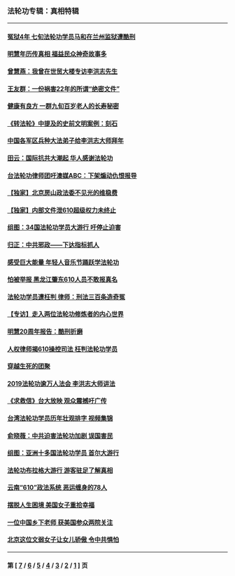 ### 法轮功专辑：真相特辑
---
#### [冤狱4年 七旬法轮功学员马和在兰州监狱遭酷刑](../../pages/nf4389/n13304688.md?12220430) 
#### [明慧年历传真相 福益民众神奇故事多](../../pages/nf4389/n13294545.md?12220430) 
#### [曾慧燕：我曾在世贸大楼专访李洪志先生](../../pages/nf4389/n12898729.md?12220430) 
#### [王友群：一份祸害22年的所谓“绝密文件”](../../pages/nf4389/n12871750.md?12220430) 
#### [健康有良方 一群九旬百岁老人的长寿秘密](../../pages/nf4389/n12847475.md?12220430) 
#### [《转法轮》中提及的史前文明案例：刻石](../../pages/nf4389/n12758577.md?12220430) 
#### [中国各军区兵种大法弟子给李洪志大师拜年](../../pages/nf4389/n12750047.md?12220430) 
#### [田云：国际抗共大潮起 华人感谢法轮功](../../pages/nf4389/n12357708.md?12220430) 
#### [台法轮功律师团吁澳媒ABC：下架煽动仇恨报导](../../pages/nf4389/n12279917.md?12220430) 
#### [【独家】北京房山政法委不见光的维稳费](../../pages/nf4389/n12031979.md?12220430) 
#### [【独家】内部文件泄610超级权力未终止](../../pages/nf4389/n12023895.md?12220430) 
#### [组图：34国法轮功学员大游行 吁停止迫害](../../pages/nf4389/n11492658.md?12220430) 
#### [归正：中共邪政——下达指标抓人](../../pages/nf4389/n11474770.md?12220430) 
#### [感受巨大能量 年轻人音乐节踊跃学法轮功](../../pages/nf4389/n11441981.md?12220430) 
#### [怕被举报 黑龙江肇东610人员不敢报真名](../../pages/nf4389/n11436499.md?12220430) 
#### [法轮功学员遭枉判 律师：刑法三百条造奇冤](../../pages/nf4389/n11433943.md?12220430) 
#### [【专访】走入两位法轮功修炼者的内心世界](../../pages/nf4389/n11415623.md?12220430) 
#### [明慧20周年报告：酷刑折磨](../../pages/nf4389/n11387954.md?12220430) 
#### [人权律师揭610操控司法 枉判法轮功学员](../../pages/nf4389/n11313370.md?12220430) 
#### [穿越生死的团聚](../../pages/nf4389/n11258922.md?12220430) 
#### [2019法轮功逾万人法会 李洪志大师讲法](../../pages/nf4389/n11265303.md?12220430) 
#### [《求救信》台大放映 观众震撼吁广传](../../pages/nf4389/n10922251.md?12220430) 
#### [台湾法轮功学员历年壮观排字 视频集锦](../../pages/nf4389/n10878789.md?12220430) 
#### [俞晓薇：中共迫害法轮功加剧 误国害民](../../pages/nf4389/n10859260.md?12220430) 
#### [组图：亚洲十多国法轮功学员 首尔大游行](../../pages/nf4389/n10781149.md?12220430) 
#### [法轮功布拉格大游行 游客驻足了解真相](../../pages/nf4389/n10749360.md?12220430) 
#### [云南“610”政法系统 恶运缠身的78人](../../pages/nf4389/n10747534.md?12220430) 
#### [摆脱人生困境 美国女子重拾幸福](../../pages/nf4389/n10688678.md?12220430) 
#### [一位中国乡下老师 获美国参众两院关注](../../pages/nf4389/n10683927.md?12220430) 
#### [北京这位文弱女子让女儿骄傲 令中共惧怕](../../pages/nf4389/n10668341.md?12220430) 

---
#### 第 [ [7](./7.md?12220430) / [6](./6.md?12220430) / [5](./5.md?12220430) / [4](./4.md?12220430) / [3](./3.md?12220430) / [2](./2.md?12220430) / [1](./1.md?12220430) ] 页
